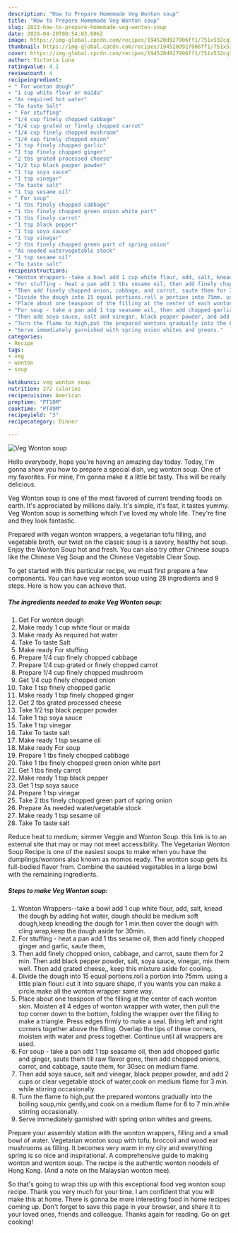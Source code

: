 ```yaml
---
description: "How to Prepare Homemade Veg Wonton soup"
title: "How to Prepare Homemade Veg Wonton soup"
slug: 2823-how-to-prepare-homemade-veg-wonton-soup
date: 2020-04-20T00:54:03.606Z
image: https://img-global.cpcdn.com/recipes/194520d927906ff1/751x532cq70/veg-wonton-soup-recipe-main-photo.jpg
thumbnail: https://img-global.cpcdn.com/recipes/194520d927906ff1/751x532cq70/veg-wonton-soup-recipe-main-photo.jpg
cover: https://img-global.cpcdn.com/recipes/194520d927906ff1/751x532cq70/veg-wonton-soup-recipe-main-photo.jpg
author: Victoria Luna
ratingvalue: 4.1
reviewcount: 4
recipeingredient:
- " For wonton dough"
- "1 cup white flour or maida"
- "As required hot water"
- "To taste Salt"
- " For stuffing"
- "1/4 cup finely chopped cabbage"
- "1/4 cup grated or finely chopped carrot"
- "1/4 cup finely chopped mushroom"
- "1/4 cup finely chopped onion"
- "1 tsp finely chopped garlic"
- "1 tsp finely chopped ginger"
- "2 tbs grated processed cheese"
- "1/2 tsp black pepper powder"
- "1 tsp soya sauce"
- "1 tsp vinegar"
- "To taste salt"
- "1 tsp sesame oil"
- " For soup"
- "1 tbs finely chopped cabbage"
- "1 tbs finely chopped green onion white part"
- "1 tbs finely carrot"
- "1 tsp black pepper"
- "1 tsp soya sauce"
- "1 tsp vinegar"
- "2 tbs finely chopped green part of spring onion"
- "As needed watervegetable stock"
- "1 tsp sesame oil"
- "To taste salt"
recipeinstructions:
- "Wonton Wrappers--take a bowl add 1 cup white flour, add, salt, knead the dough by adding hot water, dough should be medium soft dough,keep kneading the dough for 1 min.then cover the dough with cling wrap,keep the dough aside for 30min."
- "For stuffing - heat a pan add 1 tbs sesame oil, then add finely chopped ginger and garlic, saute them,"
- "Then add finely chopped onion, cabbage, and carrot, saute them for 2 min. Then add black pepper powder, salt, soya sauce, vinegar, mix them well. Then add grated cheese,, keep this mixture aside for cooling."
- "Divide the dough into 15 equal portions.roll a portion into 75mm. using a little plain flour.i cut it into square shape, if you wants you can make a circle.make all the wonton wrapper same way."
- "Place about one teaspoon of the filling at the center of each wonton skin. Moisten all 4 edges of wonton wrapper with water, then pull the top corner down to the bottom, folding the wrapper over the filling to make a triangle. Press edges firmly to make a seal. Bring left and right corners together above the filling. Overlap the tips of these corners, moisten with water and press together. Continue until all wrappers are used."
- "For soup - take a pan add 1 tsp seasame oil, then add chopped garlic and ginger, saute them till raw flavor gone, then add chopped onions, carrot, and cabbage, saute them, for 30sec on medium flame."
- "Then add soya sauce, salt and vinegar, black pepper powder, and add 2 cups or clear vegetable stock of water,cook on medium flame for 3 min. while stirring occasionally."
- "Turn the flame to high,put the prepared wontons gradually into the boiling soup,mix gently,and cook on a medium flame for 6 to 7 min.while stirring occasionally."
- "Serve immediately garnished with spring onion whites and greens."
categories:
- Recipe
tags:
- veg
- wonton
- soup

katakunci: veg wonton soup 
nutrition: 272 calories
recipecuisine: American
preptime: "PT10M"
cooktime: "PT49M"
recipeyield: "3"
recipecategory: Dinner

---
```



![Veg Wonton soup](https://img-global.cpcdn.com/recipes/194520d927906ff1/751x532cq70/veg-wonton-soup-recipe-main-photo.jpg)

Hello everybody, hope you're having an amazing day today. Today, I'm gonna show you how to prepare a special dish, veg wonton soup. One of my favorites. For mine, I'm gonna make it a little bit tasty. This will be really delicious.

Veg Wonton soup is one of the most favored of current trending foods on earth. It's appreciated by millions daily. It's simple, it's fast, it tastes yummy. Veg Wonton soup is something which I've loved my whole life. They're fine and they look fantastic.

Prepared with vegan wonton wrappers, a vegetarian tofu filling, and vegetable broth, our twist on the classic soup is a savory, healthy hot soup. Enjoy the Wonton Soup hot and fresh. You can also try other Chinese soups like the Chinese Veg Soup and the Chinese Vegetable Clear Soup.


To get started with this particular recipe, we must first prepare a few components. You can have veg wonton soup using 28 ingredients and 9 steps. Here is how you can achieve that.

<!--inarticleads1-->

##### The ingredients needed to make Veg Wonton soup:

1. Get  For wonton dough
1. Make ready 1 cup white flour or maida
1. Make ready As required hot water
1. Take To taste Salt
1. Make ready  For stuffing
1. Prepare 1/4 cup finely chopped cabbage
1. Prepare 1/4 cup grated or finely chopped carrot
1. Prepare 1/4 cup finely chopped mushroom
1. Get 1/4 cup finely chopped onion
1. Take 1 tsp finely chopped garlic
1. Make ready 1 tsp finely chopped ginger
1. Get 2 tbs grated processed cheese
1. Take 1/2 tsp black pepper powder
1. Take 1 tsp soya sauce
1. Take 1 tsp vinegar
1. Take To taste salt
1. Make ready 1 tsp sesame oil
1. Make ready  For soup
1. Prepare 1 tbs finely chopped cabbage
1. Take 1 tbs finely chopped green onion white part
1. Get 1 tbs finely carrot
1. Make ready 1 tsp black pepper
1. Get 1 tsp soya sauce
1. Prepare 1 tsp vinegar
1. Take 2 tbs finely chopped green part of spring onion
1. Prepare As needed water/vegetable stock
1. Make ready 1 tsp sesame oil
1. Take To taste salt


Reduce heat to medium; simmer Veggie and Wonton Soup. this link is to an external site that may or may not meet accessibility. The Vegetarian Wonton Soup Recipe is one of the easiest soups to make when you have the dumplings/wontons also known as momos ready. The wonton soup gets its full-bodied flavor from. Combine the sautéed vegetables in a large bowl with the remaining ingredients. 

<!--inarticleads2-->

##### Steps to make Veg Wonton soup:

1. Wonton Wrappers--take a bowl add 1 cup white flour, add, salt, knead the dough by adding hot water, dough should be medium soft dough,keep kneading the dough for 1 min.then cover the dough with cling wrap,keep the dough aside for 30min.
1. For stuffing - heat a pan add 1 tbs sesame oil, then add finely chopped ginger and garlic, saute them,
1. Then add finely chopped onion, cabbage, and carrot, saute them for 2 min. Then add black pepper powder, salt, soya sauce, vinegar, mix them well. Then add grated cheese,, keep this mixture aside for cooling.
1. Divide the dough into 15 equal portions.roll a portion into 75mm. using a little plain flour.i cut it into square shape, if you wants you can make a circle.make all the wonton wrapper same way.
1. Place about one teaspoon of the filling at the center of each wonton skin. Moisten all 4 edges of wonton wrapper with water, then pull the top corner down to the bottom, folding the wrapper over the filling to make a triangle. Press edges firmly to make a seal. Bring left and right corners together above the filling. Overlap the tips of these corners, moisten with water and press together. Continue until all wrappers are used.
1. For soup - take a pan add 1 tsp seasame oil, then add chopped garlic and ginger, saute them till raw flavor gone, then add chopped onions, carrot, and cabbage, saute them, for 30sec on medium flame.
1. Then add soya sauce, salt and vinegar, black pepper powder, and add 2 cups or clear vegetable stock of water,cook on medium flame for 3 min. while stirring occasionally.
1. Turn the flame to high,put the prepared wontons gradually into the boiling soup,mix gently,and cook on a medium flame for 6 to 7 min.while stirring occasionally.
1. Serve immediately garnished with spring onion whites and greens.


Prepare your assembly station with the wonton wrappers, filling and a small bowl of water. Vegetarian wonton soup with tofu, broccoli and wood ear mushrooms as filling. It becomes very warm in my city and everything spring is so nice and inspirational. A comprehensive guide to making wonton and wonton soup. The recipe is the authentic wonton noodels of Hong Kong. (And a note on the Malaysian wonton mee). 

So that's going to wrap this up with this exceptional food veg wonton soup recipe. Thank you very much for your time. I am confident that you will make this at home. There is gonna be more interesting food in home recipes coming up. Don't forget to save this page in your browser, and share it to your loved ones, friends and colleague. Thanks again for reading. Go on get cooking!
